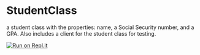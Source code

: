 # StudentClass
a student class with the properties:  name, a Social Security number, and a GPA. Also includes a client for the student class for testing.

[![Run on Repl.it](https://repl.it/badge/github/danielzelfo/StudentClass)](https://repl.it/github/danielzelfo/StudentClass)